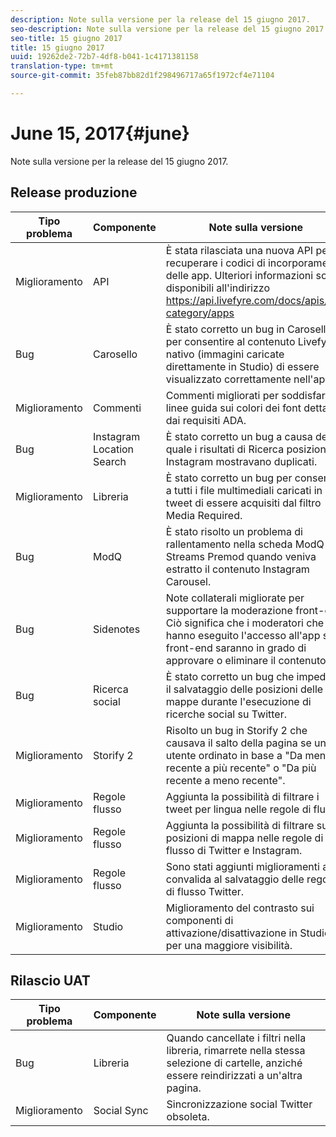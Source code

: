 ```yaml
---
description: Note sulla versione per la release del 15 giugno 2017.
seo-description: Note sulla versione per la release del 15 giugno 2017.
seo-title: 15 giugno 2017
title: 15 giugno 2017
uuid: 19262de2-72b7-4df8-b041-1c4171381158
translation-type: tm+mt
source-git-commit: 35feb87bb82d1f298496717a65f1972cf4e71104

---
```



# June 15, 2017{#june}

Note sulla versione per la release del 15 giugno 2017.

## Release produzione

| **Tipo problema** | **Componente** | **Note sulla versione** |
|---|---|---|
| Miglioramento | API | È stata rilasciata una nuova API per recuperare i codici di incorporamento delle app. Ulteriori informazioni sono disponibili all'indirizzo https://api.livefyre.com/docs/apis/by-category/apps |
| Bug | Carosello | È stato corretto un bug in Carosello per consentire al contenuto Livefyre nativo (immagini caricate direttamente in Studio) di essere visualizzato correttamente nell'app. |
| Miglioramento | Commenti | Commenti migliorati per soddisfare le linee guida sui colori dei font dettate dai requisiti ADA. |
| Bug | Instagram Location Search | È stato corretto un bug a causa del quale i risultati di Ricerca posizione di Instagram mostravano duplicati. |
| Miglioramento | Libreria | È stato corretto un bug per consentire a tutti i file multimediali caricati in tweet di essere acquisiti dal filtro Media Required. |
| Bug | ModQ | È stato risolto un problema di rallentamento nella scheda ModQ Streams Premod quando veniva estratto il contenuto Instagram Carousel. |
| Bug | Sidenotes | Note collaterali migliorate per supportare la moderazione front-end. Ciò significa che i moderatori che hanno eseguito l'accesso all'app sul front-end saranno in grado di approvare o eliminare il contenuto. |
| Bug | Ricerca social | È stato corretto un bug che impediva il salvataggio delle posizioni delle mappe durante l'esecuzione di ricerche social su Twitter. |
| Miglioramento | Storify 2 | Risolto un bug in Storify 2 che causava il salto della pagina se un utente ordinato in base a "Da meno recente a più recente" o "Da più recente a meno recente". |
| Miglioramento | Regole flusso | Aggiunta la possibilità di filtrare i tweet per lingua nelle regole di flusso. |
| Miglioramento | Regole flusso | Aggiunta la possibilità di filtrare su più posizioni di mappa nelle regole di flusso di Twitter e Instagram. |
| Miglioramento | Regole flusso | Sono stati aggiunti miglioramenti alla convalida al salvataggio delle regole di flusso Twitter. |
| Miglioramento | Studio | Miglioramento del contrasto sui componenti di attivazione/disattivazione in Studio per una maggiore visibilità. |

## Rilascio UAT

| **Tipo problema** | **Componente** | **Note sulla versione** |
|---|---|---|
| Bug | Libreria | Quando cancellate i filtri nella libreria, rimarrete nella stessa selezione di cartelle, anziché essere reindirizzati a un'altra pagina. |
| Miglioramento | Social Sync | Sincronizzazione social Twitter obsoleta. |

